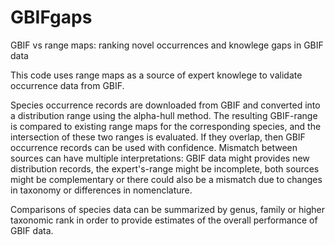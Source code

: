 # GBIFgaps
GBIF vs range maps: ranking novel occurrences and knowlege gaps in GBIF data

This code uses range maps as a source of expert knowlege to validate occurrence data from GBIF. 

Species occurrence records are downloaded from GBIF and converted into a distribution range using the alpha-hull method. The resulting GBIF-range is compared to existing range maps for the corresponding species, and the intersection of these two ranges is evaluated. If they overlap, then GBIF occurrence records can be used with confidence. Mismatch between sources can have multiple interpretations: GBIF data might provides new distribution records, the expert's-range might be incomplete, both sources might be complementary or there could also be a mismatch due to changes in taxonomy or differences in nomenclature.  

Comparisons of species data can be summarized by genus, family or higher taxonomic rank in order to provide estimates of the overall performance of GBIF data. 
